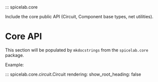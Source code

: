 ::: spicelab.core

Include the core public API (Circuit, Component base types, net utilities).
# Core API

This section will be populated by `mkdocstrings` from the `spicelab.core` package.

Example:

::: spicelab.core.circuit.Circuit
    rendering:
        show_root_heading: false
